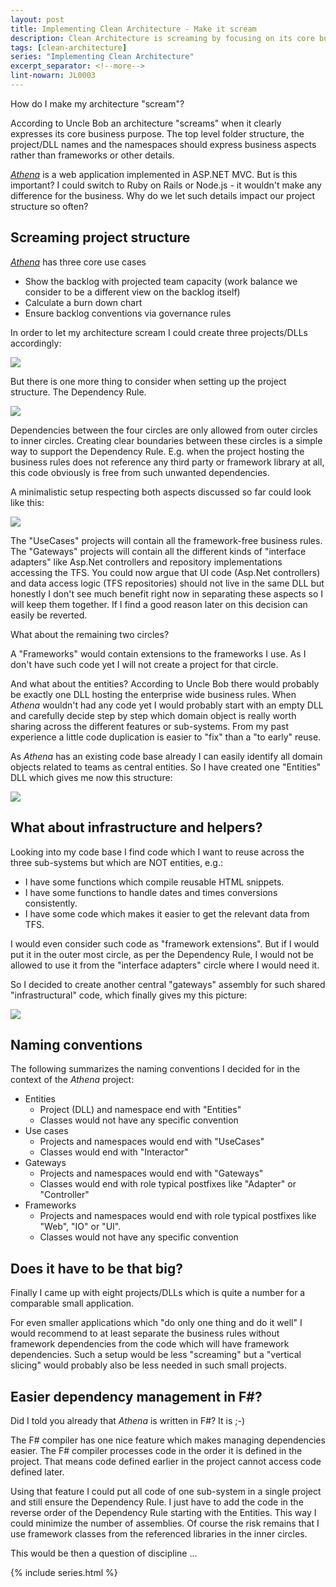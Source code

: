 ```yaml
---
layout: post
title: Implementing Clean Architecture - Make it scream
description: Clean Architecture is screaming by focusing on its core business purpose leaving frameworks and other details aside.
tags: [clean-architecture]
series: "Implementing Clean Architecture"
excerpt_separator: <!--more-->
lint-nowarn: JL0003
---
```


How do I make my architecture "scream"?

According to Uncle Bob an architecture "screams" when it clearly expresses its core business purpose.
The top level folder structure, the project/DLL names and the namespaces should express business aspects rather
than frameworks or other details.

*[Athena](/Implementing-Clean-Architecture)* is a web application implemented in ASP.NET MVC. But is this important?
I could switch to Ruby on Rails or Node.js - it wouldn't make any difference for the business. 
Why do we let such details impact our project structure so often?

<!--more-->

## Screaming project structure

*[Athena](/Implementing-Clean-Architecture)* has three core use cases

- Show the backlog with projected team capacity (work balance we consider to be a different view on the backlog itself)
- Calculate a burn down chart
- Ensure backlog conventions via governance rules

In order to let my architecture scream I could create three projects/DLLs accordingly:

<img src="{{ site.url }}/assets/clean-architecture/Athena.Projects.1.png" class="dynimg"/>

But there is one more thing to consider when setting up the project structure. The Dependency Rule.

<img src="{{ site.url }}/assets/clean-architecture/Circles.png" class="dynimg"/>

Dependencies between the four circles are only allowed from outer circles to inner circles.
Creating clear boundaries between these circles is a simple way to support the Dependency Rule.
E.g. when the project hosting the business rules does not reference any third party or framework library
at all, this code obviously is free from such unwanted dependencies.

A minimalistic setup respecting both aspects discussed so far could look like this:

<img src="{{ site.url }}/assets/clean-architecture/Athena.Projects.2.png" class="dynimg"/>

The "UseCases" projects will contain all the framework-free business rules.
The "Gateways" projects will contain all the different kinds of "interface adapters" like Asp.Net controllers and 
repository implementations accessing the TFS. You could now argue that UI code (Asp.Net controllers) and data access
logic (TFS repositories) should not live in the same DLL but honestly I don't see much benefit
right now in separating these aspects so I will keep them together. If I find a good reason later on this decision can easily 
be reverted.

What about the remaining two circles?

A "Frameworks" would contain extensions to the frameworks I use. As I don't have such code yet I will not create 
a project for that circle.

And what about the entities? According to Uncle Bob there would probably be exactly one DLL hosting the enterprise
wide business rules. When *Athena* wouldn't had any code yet I would probably start with an empty DLL and carefully decide
step by step which domain object is really worth sharing across the different features or sub-systems.
From my past experience a little code duplication is easier to "fix" than a "to early" reuse.

As *Athena* has an existing code base already I can easily identify all domain objects related to teams as central entities.
So I have created one "Entities" DLL which gives me now this structure:

<img src="{{ site.url }}/assets/clean-architecture/Athena.Projects.3.png" class="dynimg"/>

## What about infrastructure and helpers?

Looking into my code base I find code which I want to reuse across the three sub-systems but which are NOT entities, e.g.:

- I have some functions which compile reusable HTML snippets.
- I have some functions to handle dates and times conversions consistently.
- I have some code which makes it easier to get the relevant data from TFS. 

I would even consider such code as "framework extensions". But if I would put it in the outer most circle, 
as per the Dependency Rule, I would not be allowed to use it from the "interface adapters" circle where I would need it.

So I decided to create another central "gateways" assembly for such shared "infrastructural" code, which finally gives my this picture:

<img src="{{ site.url }}/assets/clean-architecture/Athena.Projects.4.png" class="dynimg"/>

## Naming conventions

The following summarizes the naming conventions I decided for in the context of the *Athena* project:

- Entities
  - Project (DLL) and namespace end with "Entities"
  - Classes would not have any specific convention
- Use cases
  - Projects and namespaces would end with "UseCases"
  - Classes would end with "Interactor"
- Gateways
  - Projects and namespaces would end with "Gateways"
  - Classes would end with role typical postfixes like "Adapter" or "Controller"
- Frameworks
  - Projects and namespaces would end with role typical postfixes like "Web", "IO" or "UI".
  - Classes would not have any specific convention

## Does it have to be that big?

Finally I came up with eight projects/DLLs which is quite a number for a comparable small application.

For even smaller applications which "do only one thing and do it well" I would recommend to at least separate 
the business rules without framework dependencies from the code which will have framework dependencies.
Such a setup would be less "screaming" but a "vertical slicing" would probably also be less needed in such small projects.

## Easier dependency management in F#?

Did I told you already that *Athena* is written in F#? It is ;-)

The F# compiler has one nice feature which makes managing dependencies easier. The F# compiler processes code in the 
order it is defined in the project. That means code defined earlier in the project cannot access code defined later.

Using that feature I could put all code of one sub-system in a single project and still ensure the Dependency Rule.
I just have to add the code in the reverse order of the Dependency Rule starting with the Entities.
This way I could minimize the number of assemblies. Of course the risk remains that I use framework classes from 
the referenced libraries in the inner circles.

This would be then a question of discipline ...

{% include series.html %}
